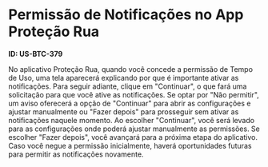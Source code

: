 # Permissão de Notificações no App Proteção Rua

**ID: US-BTC-379**

No aplicativo Proteção Rua, quando você concede a permissão de Tempo de Uso, uma tela aparecerá explicando por que é importante ativar as notificações. Para seguir adiante, clique em "Continuar", o que fará uma solicitação para que você ative as notificações. Se optar por "Não permitir", um aviso oferecerá a opção de "Continuar" para abrir as configurações e ajustar manualmente ou "Fazer depois" para prosseguir sem ativar as notificações naquele momento. Ao escolher "Continuar", você será levado para as configurações onde poderá ajustar manualmente as permissões. Se escolher "Fazer depois", você avançará para a próxima etapa do aplicativo. Caso você negue a permissão inicialmente, haverá oportunidades futuras para permitir as notificações novamente.